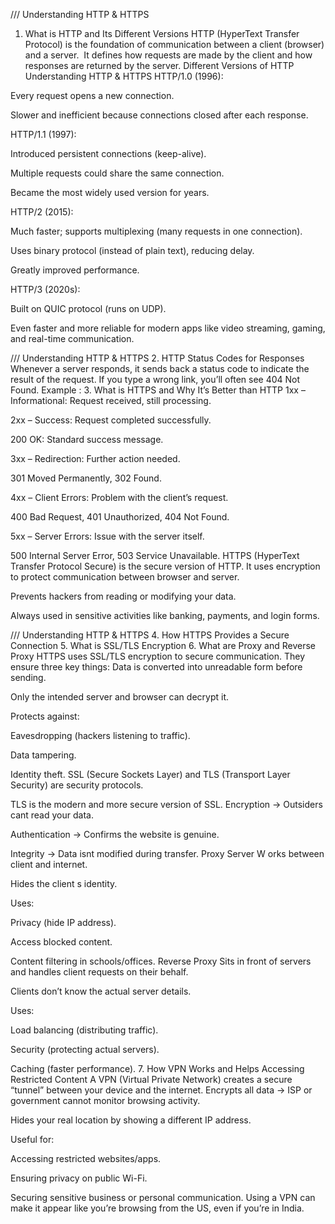 <!--*** ==================================================  Understanding HTTP & HTTPS   ============================================================== ***-->



/// Understanding HTTP & HTTPS
1. What is HTTP and Its Different Versions
HTTP (HyperText Transfer Protocol) is the foundation of
communication between a client (browser) and a server. 
 It defines how requests are made by the client and how responses
are returned by the server.
 Different Versions of HTTP
Understanding HTTP & HTTPS
HTTP/1.0 (1996):

Every request opens a new connection.

Slower and inefficient because connections closed after each
response.

HTTP/1.1 (1997):

Introduced persistent connections (keep-alive).

Multiple requests could share the same connection.

Became the most widely used version for years.

HTTP/2 (2015):

Much faster; supports multiplexing (many requests in one
connection).

Uses binary protocol (instead of plain text), reducing delay.

Greatly improved performance.

HTTP/3 (2020s):

Built on QUIC protocol (runs on UDP).

Even faster and more reliable for modern apps like video streaming,
gaming, and real-time communication.

 /// Understanding HTTP & HTTPS
 2. HTTP Status Codes for Responses
Whenever a server responds, it sends back a status code to indicate
the result of the request.
 If you type a wrong link, you’ll often see 404 Not Found.
 Example :
3. What is HTTPS and Why It’s Better than HTTP
1xx – Informational: Request received, still processing.

2xx – Success: Request completed successfully.

200 OK: Standard success message.

3xx – Redirection: Further action needed.

301 Moved Permanently, 302 Found.

4xx – Client Errors: Problem with the client’s request.

400 Bad Request, 401 Unauthorized, 404 Not Found.

5xx – Server Errors: Issue with the server itself.

500 Internal Server Error, 503 Service Unavailable.
HTTPS (HyperText Transfer Protocol Secure) is the secure version of HTTP.
It uses encryption to protect communication between browser and
server.

Prevents hackers from reading or modifying your data.

Always used in sensitive activities like banking, payments, and login
forms.

/// Understanding HTTP & HTTPS
4. How HTTPS Provides a Secure Connection
5. What is SSL/TLS Encryption
6. What are Proxy and Reverse Proxy
HTTPS uses SSL/TLS encryption to secure communication.
They ensure three key things:
Data is converted into unreadable form before sending.

Only the intended server and browser can decrypt it.

Protects against:

Eavesdropping (hackers listening to traffic).

Data tampering.

Identity theft.
SSL (Secure Sockets Layer) and TLS (Transport Layer Security) are
security protocols.

TLS is the modern and more secure version of SSL.
Encryption → Outsiders cant read your data.

Authentication → Confirms the website is genuine.

Integrity → Data isnt modified during transfer.
Proxy Server
W orks between client and internet.

Hides the client s identity.

Uses:

Privacy (hide IP address).

Access blocked content.

Content filtering in schools/offices.
Reverse Proxy
Sits in front of servers and handles client requests on their behalf.

Clients don’t know the actual server details.

Uses:

Load balancing (distributing traffic).

Security (protecting actual servers).

Caching (faster performance).
7. How VPN Works and Helps Accessing Restricted Content
A VPN (Virtual Private Network) creates a secure “tunnel” between
your device and the internet.
Encrypts all data → ISP or government cannot monitor browsing activity.

Hides your real location by showing a different IP address.

Useful for:

Accessing restricted websites/apps.

Ensuring privacy on public Wi-Fi.

Securing sensitive business or personal communication.
Using a VPN can make it appear like you’re browsing from the US, even
if you’re in India.
